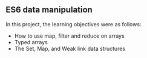 ## ES6 data manipulation<br>

In this project, the learning objectives were as follows:
- How to use map, filter and reduce on arrays
- Typed arrays
- The Set, Map, and Weak link data structures
